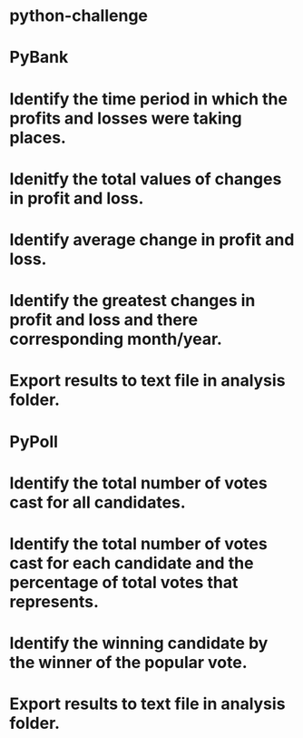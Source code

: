 # python-challenge

# PyBank

  # Identify the time period in which the profits and losses were taking places.
  # Idenitfy the total values of changes in profit and loss.
  # Identify average change in profit and loss.
  # Identify the greatest changes in profit and loss and there corresponding month/year.

  # Export results to text file in analysis folder.

# PyPoll

  # Identify the total number of votes cast for all candidates.
  # Identify the total number of votes cast for each candidate and the percentage of total votes that represents.
  # Identify the winning candidate by the winner of the popular vote.
  
  # Export results to text file in analysis folder.
